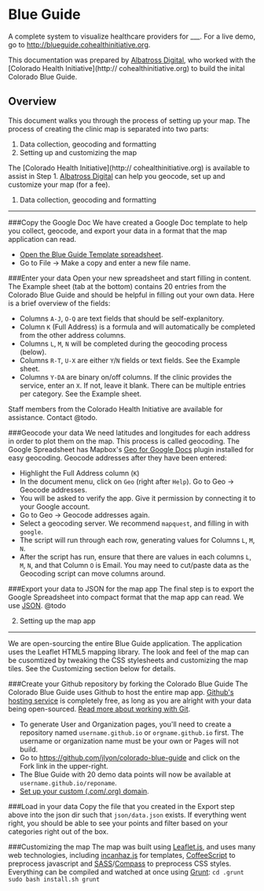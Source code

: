 Blue Guide
==========

A complete system to visualize healthcare providers for ___. For a live demo, go to http://blueguide.cohealthinitiative.org.

This documentation was prepared by [Albatross Digital](http://albatrossdigital.com), who worked with the [Colorado Health Initiative](http:// cohealthinitiative.org) to build the inital Colorado Blue Guide.

Overview
--------

This document walks you through the process of setting up your map. The process of creating the clinic map is separated into two parts:

1. Data collection, geocoding and formatting
2. Setting up and customizing the map

The [Colorado Health Initiative](http:// cohealthinitiative.org) is available to assist in Step 1. [Albatross Digital](http://albatrossdigital.com) can help you geocode, set up and customize your map (for a fee).

1. Data collection, geocoding and formatting
--------------------------------------------

###Copy the Google Doc
We have created a Google Doc template to help you collect, geocode, and export your data in a format that the map application can read.
* [Open the Blue Guide Template spreadsheet](https://docs.google.com/spreadsheet/ccc?key=0AlaP5UvLJD2wdG1JdFBxbHl5YTVxb0RYOUZBYlhYNUE*gid=0).
* Go to File -> Make a copy and enter a new file name.

###Enter your data
Open your new spreadsheet and start filling in content.  The Example sheet (tab at the bottom) contains 20 entries from the Colorado Blue Guide and should be helpful in filling out your own data. Here is a brief overview of the fields:
* Columns `A-J`, `O-Q` are text fields that should be self-explanitory.
* Column `K` (Full Address) is a formula and will automatically be completed from the other address columns.
* Columns `L`, `M`, `N` will be completed during the geocoding process (below).
* Columns `R-T`, `U-X` are either `Y`/`N` fields or text fields.  See the Example sheet.
* Columns `Y-DA` are binary on/off columns.  If the clinic provides the service, enter an `X`. If not, leave it blank.  There can be multiple entries per category. See the Example sheet.

Staff members from the Colorado Health Initiative are available for assistance. Contact @todo.

###Geocode your data
We need latitudes and longitudes for each address in order to plot them on the map. This process is called geocoding. The Google Spreadsheet has Mapbox's [Geo for Google Docs](https://github.com/mapbox/geo-googledocs) plugin installed for easy geocoding. Geocode addresses after they have been entered:
* Highlight the Full Address column (`K`)
* In the document menu, click on `Geo` (right after `Help`). Go to Geo -> Geocode addresses.
* You will be asked to verify the app.  Give it permission by connecting it to your Google account.
* Go to Geo -> Geocode addresses again.
* Select a geocoding server. We recommend `mapquest`, and filling in with `google`.
* The script will run through each row, generating values for Columns `L`, `M`, `N`.
* After the script has run, ensure that there are values in each columns `L`, `M`, `N`, and that Column `O` is Email. You may need to cut/paste data as the Geocoding script can move columns around.

###Export your data to JSON for the map app
The final step is to export the Google Spreadsheet into compact format that the map app can read.  We use [JSON](http://en.wikipedia.org/wiki/JSON).
@todo

2. Setting up the map app
-------------------------

We are open-sourcing the entire Blue Guide application.  The application uses the Leaflet HTML5 mapping library.  The look and feel of the map can be cusomtized by tweaking the CSS stylesheets and customizing the map tiles.  See the Customizing section below for details.

###Create your Github repository by forking the Colorado Blue Guide
The Colorado Blue Guide uses Github to host the entire map app.  [Github's hosting service](http://pages.github.com/) is completely free, as long as you are alright with your data being open-sourced.  [Read more about working with Git](https://help.github.com/articles/set-up-git).
* To generate User and Organization pages, you'll need to create a repository named `username.github.io` or `orgname.github.io` first. The username or organization name must be your own or Pages will not build. 
* Go to https://github.com/jlyon/colorado-blue-guide and click on the Fork link in the upper-right.
* The Blue Guide with 20 demo data points will now be available at `username.github.io/reponame`.
* [Set up your custom (.com/.org) domain](https://help.github.com/articles/setting-up-a-custom-domain-with-pages).

###Load in your data
Copy the file that you created in the Export step above into the json dir such that `json/data.json` exists.  If everything went right, you should be able to see your points and filter based on your categories right out of the box.

###Customizing the map
The map was built using [Leaflet.js](http://leafletjs.com/), and uses many web technologies, including [incanhaz.js](http://icanhazjs.com/) for templates, [CoffeeScript](http://coffeescript.org/) to preprocess javascript and [SASS](http://sass-lang.com/)/[Compass](http://compass-style.org/) to preprocess CSS styles.  Everything can be compiled and watched at once using [Grunt]():
`
cd .grunt
sudo bash install.sh
grunt
`






